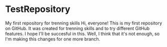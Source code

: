 # TestRepository
My first repository for trenning skills
Hi, everyone!
This is my first repository on GitHub. It was created for trenning skills and to try different GitHub features.
I hope I'll be succesful in this.
Well, I think that it's not enough, so I'm making this changes for one more branch.
